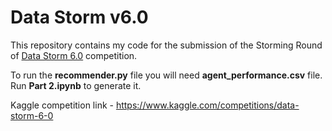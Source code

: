 # Data Storm v6.0

This repository contains my code for the submission of the Storming Round of [Data Storm 6.0](https://datastorm.rotaract.social)  competition. </br>

To run the <b>recommender.py</b> file you will need <b>agent_performance.csv</b> file. Run <b>Part 2.ipynb</b> to generate it. </br>

Kaggle competition link - https://www.kaggle.com/competitions/data-storm-6-0